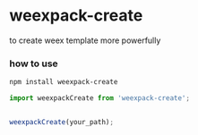 # weexpack-create

to create weex template more powerfully

### how to use

``` bash
npm install weexpack-create

```

``` js 
import weexpackCreate from 'weexpack-create';


weexpackCreate(your_path);

```


